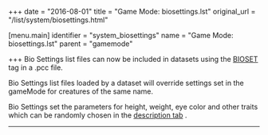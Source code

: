 +++
date = "2016-08-01"
title = "Game Mode: biosettings.lst"
original_url = "/list/system/biosettings.html"

[menu.main]
    identifier = "system_biosettings"
    name = "Game Mode: biosettings.lst"
    parent = "gamemode"
    
+++
Bio Settings list files can now be included in datasets using the
[BIOSET](/list/data/pcc/bioset.html) tag in a .pcc file.

Bio Settings list files loaded by a dataset will override settings set
in the gameMode for creatures of the same name.

Bio Settings set the parameters for height, weight, eye color and other
traits which can be randomly chosen in the [description
tab](/tab/description.html) .

------------------------------------------------------------------------

